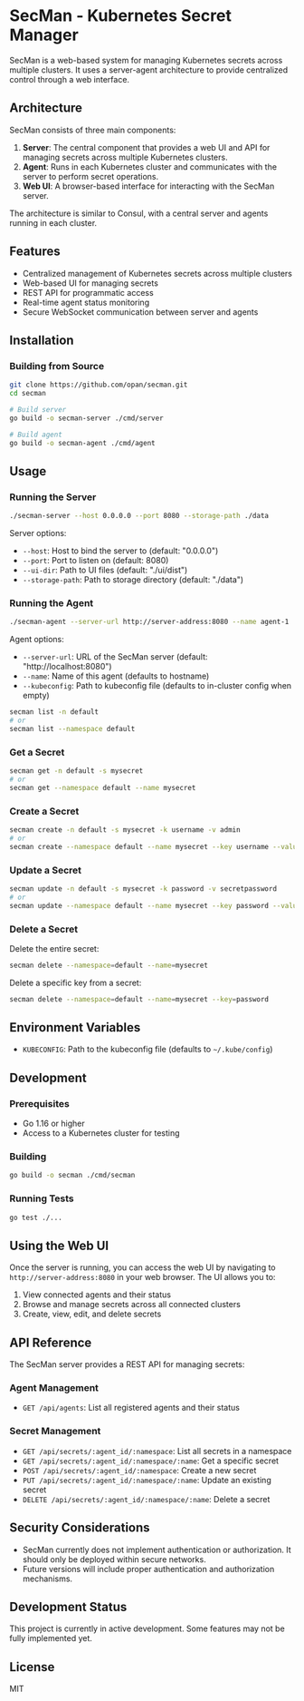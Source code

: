 # SecMan - Kubernetes Secret Manager

SecMan is a web-based system for managing Kubernetes secrets across multiple clusters. It uses a server-agent architecture to provide centralized control through a web interface.

## Architecture

SecMan consists of three main components:

1. **Server**: The central component that provides a web UI and API for managing secrets across multiple Kubernetes clusters.
2. **Agent**: Runs in each Kubernetes cluster and communicates with the server to perform secret operations.
3. **Web UI**: A browser-based interface for interacting with the SecMan server.

The architecture is similar to Consul, with a central server and agents running in each cluster.

## Features

- Centralized management of Kubernetes secrets across multiple clusters
- Web-based UI for managing secrets
- REST API for programmatic access
- Real-time agent status monitoring
- Secure WebSocket communication between server and agents

## Installation

### Building from Source

```bash
git clone https://github.com/opan/secman.git
cd secman

# Build server
go build -o secman-server ./cmd/server

# Build agent
go build -o secman-agent ./cmd/agent
```

## Usage

### Running the Server

```bash
./secman-server --host 0.0.0.0 --port 8080 --storage-path ./data
```

Server options:
- `--host`: Host to bind the server to (default: "0.0.0.0")
- `--port`: Port to listen on (default: 8080)
- `--ui-dir`: Path to UI files (default: "./ui/dist")
- `--storage-path`: Path to storage directory (default: "./data")

### Running the Agent

```bash
./secman-agent --server-url http://server-address:8080 --name agent-1
```

Agent options:
- `--server-url`: URL of the SecMan server (default: "http://localhost:8080")
- `--name`: Name of this agent (defaults to hostname)
- `--kubeconfig`: Path to kubeconfig file (defaults to in-cluster config when empty)

```bash
secman list -n default
# or
secman list --namespace default
```

### Get a Secret

```bash
secman get -n default -s mysecret
# or
secman get --namespace default --name mysecret
```

### Create a Secret

```bash
secman create -n default -s mysecret -k username -v admin
# or
secman create --namespace default --name mysecret --key username --value admin
```

### Update a Secret

```bash
secman update -n default -s mysecret -k password -v secretpassword
# or
secman update --namespace default --name mysecret --key password --value secretpassword
```

### Delete a Secret

Delete the entire secret:

```bash
secman delete --namespace=default --name=mysecret
```

Delete a specific key from a secret:

```bash
secman delete --namespace=default --name=mysecret --key=password
```

## Environment Variables

- `KUBECONFIG`: Path to the kubeconfig file (defaults to `~/.kube/config`)

## Development

### Prerequisites

- Go 1.16 or higher
- Access to a Kubernetes cluster for testing

### Building

```bash
go build -o secman ./cmd/secman
```

### Running Tests

```bash
go test ./...
```

## Using the Web UI

Once the server is running, you can access the web UI by navigating to `http://server-address:8080` in your web browser. The UI allows you to:

1. View connected agents and their status
2. Browse and manage secrets across all connected clusters
3. Create, view, edit, and delete secrets

## API Reference

The SecMan server provides a REST API for managing secrets:

### Agent Management

- `GET /api/agents`: List all registered agents and their status

### Secret Management

- `GET /api/secrets/:agent_id/:namespace`: List all secrets in a namespace
- `GET /api/secrets/:agent_id/:namespace/:name`: Get a specific secret
- `POST /api/secrets/:agent_id/:namespace`: Create a new secret
- `PUT /api/secrets/:agent_id/:namespace/:name`: Update an existing secret
- `DELETE /api/secrets/:agent_id/:namespace/:name`: Delete a secret

## Security Considerations

- SecMan currently does not implement authentication or authorization. It should only be deployed within secure networks.
- Future versions will include proper authentication and authorization mechanisms.

## Development Status

This project is currently in active development. Some features may not be fully implemented yet.

## License

MIT
